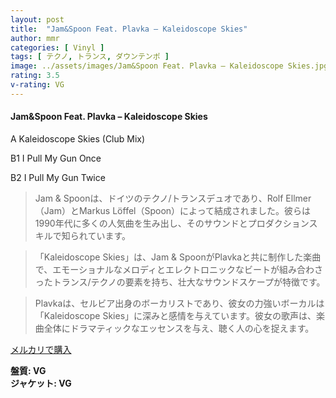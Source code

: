 ```yaml
---
layout: post
title:  "Jam&Spoon Feat. Plavka – Kaleidoscope Skies"
author: mmr
categories: [ Vinyl ]
tags: [ テクノ, トランス, ダウンテンポ ]
image: ../assets/images/Jam&Spoon Feat. Plavka – Kaleidoscope Skies.jpg
rating: 3.5
v-rating: VG
---
```


#### Jam&Spoon Feat. Plavka – Kaleidoscope Skies

A  Kaleidoscope Skies (Club Mix)

B1  I Pull My Gun Once

B2  I Pull My Gun Twice

> Jam & Spoonは、ドイツのテクノ/トランスデュオであり、Rolf Ellmer（Jam）とMarkus Löffel（Spoon）によって結成されました。彼らは1990年代に多くの人気曲を生み出し、そのサウンドとプロダクションスキルで知られています。

> 「Kaleidoscope Skies」は、Jam & SpoonがPlavkaと共に制作した楽曲で、エモーショナルなメロディとエレクトロニックなビートが組み合わさったトランス/テクノの要素を持ち、壮大なサウンドスケープが特徴です。

> Plavkaは、セルビア出身のボーカリストであり、彼女の力強いボーカルは「Kaleidoscope Skies」に深みと感情を与えています。彼女の歌声は、楽曲全体にドラマティックなエッセンスを与え、聴く人の心を捉えます。

[メルカリで購入](https://jp.mercari.com/item/m66323929569)


<div class="mt-4 mb-4 d-flex align-items-center">
<strong class="mr-1">盤質: VG</strong>
</div>
<div class="mt-4 mb-4 d-flex align-items-center">
<strong class="mr-1">ジャケット: VG</strong>
</div>